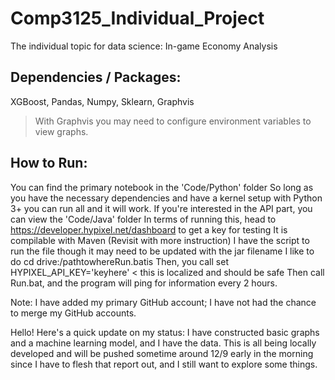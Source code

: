 # Comp3125_Individual_Project
The individual topic for data science: In-game Economy Analysis



## Dependencies / Packages: 
XGBoost, Pandas, Numpy, Sklearn, Graphvis
  > With Graphvis you may need to configure environment variables to view graphs.


## How to Run:
  You can find the primary notebook in the 'Code/Python' folder
  So long as you have the necessary dependencies and have a kernel setup with Python 3+ you can run all and it will work.
  If you're interested in the API part, you can view the 'Code/Java' folder
    In terms of running this, head to https://developer.hypixel.net/dashboard to get a key for testing
    It is compilable with Maven (Revisit with more instruction)
    I have the script to run the file though it may need to be updated with the jar filename
    I like to do cd drive:/pathtowhereRun.batis
    Then, you call set HYPIXEL_API_KEY='keyhere' < this is localized and should be safe
    Then call Run.bat, and the program will ping for information every 2 hours.


Note: I have added my primary GitHub account; I have not had the chance to merge my GitHub accounts.

Hello! Here's a quick update on my status: I have constructed basic graphs and a machine learning model, and I have the data.
This is all being locally developed and will be pushed sometime around 12/9 early in the morning since I have
to flesh that report out, and I still want to explore some things.
